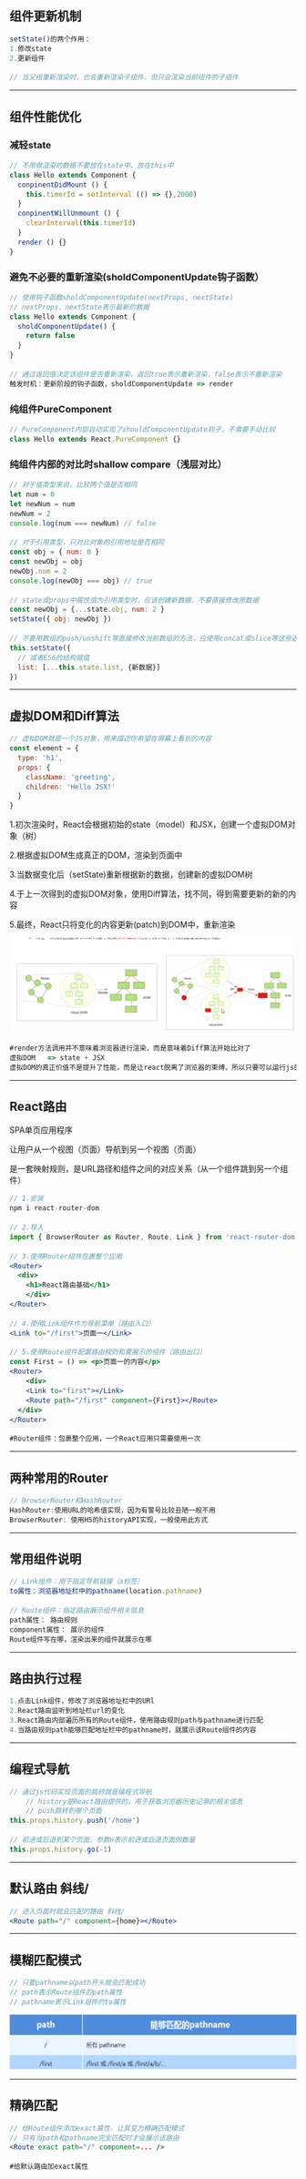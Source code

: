 ## 组件更新机制

```js
setState()的两个作用：
1.修改state
2.更新组件

// 当父组重新渲染时，也会重新渲染子组件，但只会渲染当前组件的子组件
```

---

## 组件性能优化

### 减轻state

```js
// 不用做渲染的数据不要放在state中，放在this中
class Hello extends Component {
  conpinentDidMount () {
    this.timerId = setInterval (() => {},2000)
  }
  conpinentWillUnmount () {
    clearInterval(this.timerId)
  }
  render () {}
}
```

### 避免不必要的重新渲染(sholdComponentUpdate钩子函数）

```js
// 使用钩子函数sholdComponentUpdate(nextProps, nextState)
// nextProps、nextState表示最新的数据
class Hello extends Component {
  sholdComponentUpdate() {
    return false
  }
}

// 通过返回值决定该组件是否重新渲染，返回true表示重新渲染，false表示不重新渲染
触发时机：更新阶段的钩子函数，sholdComponentUpdate => render
```

### 纯组件PureComponent

```js
// PureComponent内部自动实现了shouldComponentUpdate钩子，不需要手动比较
class Hello extends React.PureComponent {}
```

### 纯组件内部的对比时shallow compare（浅层对比）

```js
// 对于值类型来说，比较两个值是否相同
let num = 0
let newNum = num
newNum = 2
console.log(num === newNum) // false

// 对于引用类型，只对比对象的引用地址是否相同
const obj = { num: 0 }
const newObj = obj
newObj.num = 2
console.log(newObj === obj) // true

// state或props中属性值为引用类型时，应该创建新数据，不要直接修改原数据
const newObj = {...state.obj, num: 2 }
setState({ obj: newObj })

// 不要用数组的push/unshift等直接修改当前数组的方法，应使用concat或slice等这些返回新数组的方法
this.setState({
  // 或者ES6的结构赋值
  list: [...this.state.list, {新数据}]
})
```

---

## 虚拟DOM和Diff算法

```jsx
// 虚拟DOM就是一个JS对象，用来描述你希望在屏幕上看到的内容
const element = {
  type: 'h1',
  props: {
    className: 'greeting',
    children: 'Hello JSX!'
  }
}

```

1.初次渲染时，React会根据初始的state（model）和JSX，创建一个虚拟DOM对象（树）

2.根据虚拟DOM生成真正的DOM，渲染到页面中

3.当数据变化后（setState)重新根据新的数据，创建新的虚拟DOM树

4.于上一次得到的虚拟DOM对象，使用Diff算法，找不同，得到需要更新的新的内容

5.最终，React只将变化的内容更新(patch)到DOM中，重新渲染

![虚拟DOM](笔记截图/虚拟DOM.png)

```js
#render方法调用并不意味着浏览器进行渲染，而是意味着Diff算法开始比对了
虚拟DOM	=> state + JSX
虚拟DOM的真正价值不是提升了性能，而是让react脱离了浏览器的束缚，所以只要可以运行js的地方就可以运行React
```

---

## React路由

SPA单页应用程序

让用户从一个视图（页面）导航到另一个视图（页面）

是一套映射规则，是URL路径和组件之间的对应关系（从一个组件跳到另一个组件）

```jsx
// 1.安装
npm i react-router-dom

// 2.导入
import { BrowserRouter as Router, Route, Link } from 'react-router-dom'

// 3.使用Router组件包裹整个应用
<Router>
  <div>
  	<h1>React路由基础</h1>
	</div>
</Router>

// 4.使用Link组件作为导航菜单（路由入口）
<Link to="/first">页面一</Link>

// 5.使用Route组件配置路由规则和要展示的组件（路由出口）
const First = () => <p>页面一的内容</p>
<Router>
	<div>
  	<Link to="first"></Link>
    <Route path="/first" component={First}></Route>
  </div>
</Router>

#Router组件：包裹整个应用，一个React应用只需要使用一次
```

---

## 两种常用的Router

```js
// BrowserRouter和HashRouter
HashRouter:使用URL的哈希值实现，因为有警号比较丑陋一般不用
BrowserRouter: 使用H5的historyAPI实现，一般使用此方式
```

---

## 常用组件说明

```js
// Link组件：用于指定导航链接（a标签）
to属性：浏览器地址栏中的pathname(location.pathname)

// Route组件：指定路由展示组件相关信息
path属性： 路由规则
component属性： 展示的组件
Route组件写在哪，渲染出来的组件就展示在哪
```

---

## 路由执行过程

```js
1.点击Link组件，修改了浏览器地址栏中的URl
2.React路由监听到地址栏url的变化
3.React路由内部遍历所有的Route组件，使用路由规则path与pathname进行匹配
4.当路由规则path能够匹配地址栏中的pathname时，就展示该Route组件的内容
```

---

## 编程式导航

```js
// 通过js代码实现页面的跳转就是编程式导航
	// history是React路由提供的，用于获取浏览器历史记录的相关信息
	// push跳转到哪个页面
this.props.history.push('/home')

// 前进或后退到某个页面，参数n表示前进或后退页面的数量
this.props.history.go(-1)
```

---

## 默认路由 斜线/

```jsx
// 进入页面时就会匹配的路由 斜线/
<Route path="/" component={home}></Route>
```

---

## 模糊匹配模式

```js
// 只要pathname以path开头就会匹配成功
// path表示Route组件的path属性
// pathname表示Link组件的to属性
```

![模糊匹配模式](笔记截图/模糊匹配模式.png)

---

## 精确匹配

```jsx
// 给Route组件添加exact属性，让其变为精确匹配模式
// 只有当path和pathname完全匹配时才会展示该路由
<Route exact path="/" component=... />

#给默认路由加exact属性
```

